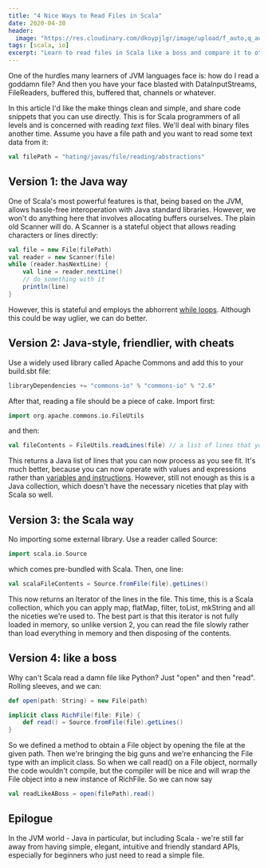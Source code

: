 ```yaml
---
title: "4 Nice Ways to Read Files in Scala"
date: 2020-04-30
header:
  image: "https://res.cloudinary.com/dkoypjlgr/image/upload/f_auto,q_auto:good,c_auto,w_1200,h_300,g_auto,fl_progressive/v1715952116/blog_cover_large_phe6ch.jpg"
tags: [scala, io]
excerpt: "Learn to read files in Scala like a boss and compare it to other styles in other languages. We write a simple API which looks almost as easy as Python's read()."
---
```


One of the hurdles many learners of JVM languages face is: how do I read a goddamn file? And then you have your face blasted with DataInputStreams, FileReaders, buffered this, buffered that, channels or whatever.

In this article I'd like the make things clean and simple, and share code snippets that you can use directly. This is for Scala programmers of all levels and is concerned with reading _text_ files. We'll deal with binary files another time. Assume you have a file path and you want to read some text data from it:

```scala
val filePath = "hating/javas/file/reading/abstractions"
```

## Version 1: the Java way

One of Scala's most powerful features is that, being based on the JVM, allows hassle-free interoperation with Java standard libraries. However, we won't do anything here that involves allocating buffers ourselves. The plain old Scanner will do. A Scanner is a stateful object that allows reading characters or lines directly:

```scala
val file = new File(filePath)
val reader = new Scanner(file)
while (reader.hasNextLine) {
    val line = reader.nextLine()
    // do something with it
    println(line)
}
```

However, this is stateful and employs the abhorrent <a href="https://rockthejvm.com/blog/scala-loops">while loops</a>. Although this could be way uglier, we can do better.

## Version 2: Java-style, friendlier, with cheats

Use a widely used library called Apache Commons and add this to your build.sbt file:

```scala
libraryDependencies += "commons-io" % "commons-io" % "2.6"
```

After that, reading a file should be a piece of cake. Import first:

```scala
import org.apache.commons.io.FileUtils
```

and then:

```scala
val fileContents = FileUtils.readLines(file) // a list of lines that you can now process freely
```

This returns a Java list of lines that you can now process as you see fit. It's much better, because you can now operate with values and expressions rather than <a href="https://rockthejvm.com/blog/variables">variables and instructions</a>. However, still not enough as this is a Java collection, which doesn't have the necessary niceties that play with Scala so well.

## Version 3: the Scala way

No importing some external library. Use a reader called Source:

```scala
import scala.io.Source
```

which comes pre-bundled with Scala. Then, one line:

```scala
val scalaFileContents = Source.fromFile(file).getLines()
```

This now returns an Iterator of the lines in the file. This time, this is a Scala collection, which you can apply map, flatMap, filter, toList, mkString and all the niceties we're used to. The best part is that this iterator is not fully loaded in memory, so unlike version 2, you can read the file slowly rather than load everything in memory and then disposing of the contents.

## Version 4: like a boss

Why can't Scala read a damn file like Python? Just "open" and then "read". Rolling sleeves, and we can:

```scala
def open(path: String) = new File(path)

implicit class RichFile(file: File) {
    def read() = Source.fromFile(file).getLines()
}
```

So we defined a method to obtain a File object by opening the file at the given path. Then we're bringing the big guns and we're enhancing the File type with an implicit class. So when we call read() on a File object, normally the code wouldn't compile, but the compiler will be nice and will wrap the File object into a new instance of RichFile. So we can now say

```scala
val readLikeABoss = open(filePath).read()
```

## Epilogue

In the JVM world - Java in particular, but including Scala - we're still far away from having simple, elegant, intuitive and friendly standard APIs, especially for beginners who just need to read a simple file.
